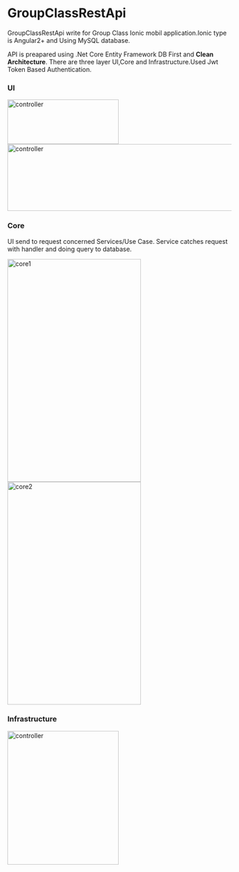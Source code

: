 # GroupClassRestApi

GroupClassRestApi write for Group Class Ionic mobil application.Ionic type is Angular2+ and Using MySQL database.

API is preapared using .Net Core Entity Framework DB First and **Clean Architecture**. There are three layer UI,Core and Infrastructure.Used Jwt Token Based Authentication.

### UI
<img src="https://user-images.githubusercontent.com/24279280/100062926-7116be80-2e41-11eb-90f2-4e04c937b746.jpg" alt="controller" width="250" height="100" />
<img src="https://user-images.githubusercontent.com/24279280/100062933-73791880-2e41-11eb-8cf9-0e77c07e4ae1.jpg" alt="controller" width="800" height="150" />


### Core
UI send to request concerned Services/Use Case. Service catches request with handler and doing query to database. 

<img src="https://user-images.githubusercontent.com/24279280/100063408-3eb99100-2e42-11eb-8054-f30dfc2446ed.jpg" 
alt="core1" width="300" height="500" />  <img src="https://user-images.githubusercontent.com/24279280/100063415-3feabe00-2e42-11eb-814d-e041c93df828.jpg" alt="core2" 
width="300" height="500" />

### Infrastructure
<img src="https://user-images.githubusercontent.com/24279280/100063425-437e4500-2e42-11eb-86e5-b009a4eb6cc3.jpg" alt="controller" width="250" height="300" />
